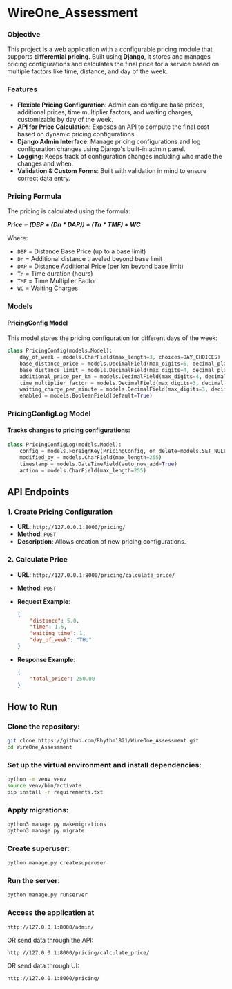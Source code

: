# WireOne_Assessment


### Objective

This project is a web application with a configurable pricing module that supports **differential pricing**. Built using **Django**, it stores and manages pricing configurations and calculates the final price for a service based on multiple factors like time, distance, and day of the week.

### Features

- **Flexible Pricing Configuration**: Admin can configure base prices, additional prices, time multiplier factors, and waiting charges, customizable by day of the week.
- **API for Price Calculation**: Exposes an API to compute the final cost based on dynamic pricing configurations.
- **Django Admin Interface**: Manage pricing configurations and log configuration changes using Django's built-in admin panel.
- **Logging**: Keeps track of configuration changes including who made the changes and when.
- **Validation & Custom Forms**: Built with validation in mind to ensure correct data entry.

### Pricing Formula

The pricing is calculated using the formula:

***Price = (DBP + (Dn * DAP)) + (Tn * TMF) + WC***

Where:
- `DBP` = Distance Base Price (up to a base limit)
- `Dn` = Additional distance traveled beyond base limit
- `DAP` = Distance Additional Price (per km beyond base limit)
- `Tn` = Time duration (hours)
- `TMF` = Time Multiplier Factor
- `WC` = Waiting Charges

### Models

#### PricingConfig Model
This model stores the pricing configuration for different days of the week:

```python
class PricingConfig(models.Model):
    day_of_week = models.CharField(max_length=3, choices=DAY_CHOICES)
    base_distance_price = models.DecimalField(max_digits=6, decimal_places=2)
    base_distance_limit = models.DecimalField(max_digits=4, decimal_places=1)
    additional_price_per_km = models.DecimalField(max_digits=4, decimal_places=2)
    time_multiplier_factor = models.DecimalField(max_digits=3, decimal_places=2)
    waiting_charge_per_minute = models.DecimalField(max_digits=3, decimal_places=2)
    enabled = models.BooleanField(default=True)
```

### PricingConfigLog Model
#### Tracks changes to pricing configurations:

```python
class PricingConfigLog(models.Model):
    config = models.ForeignKey(PricingConfig, on_delete=models.SET_NULL, null=True)
    modified_by = models.CharField(max_length=255)
    timestamp = models.DateTimeField(auto_now_add=True)
    action = models.CharField(max_length=255)
```

## API Endpoints

### 1. Create Pricing Configuration

- **URL**: `http://127.0.0.1:8000/pricing/`
- **Method**: `POST`
- **Description**: Allows creation of new pricing configurations.

### 2. Calculate Price

- **URL**: `http://127.0.0.1:8000/pricing/calculate_price/`
- **Method**: `POST`
- **Request Example**:

  ```json
  {
      "distance": 5.0,
      "time": 1.5,
      "waiting_time": 1,
      "day_of_week": "THU"
  }

- **Response Example**:

    ```json
    {
        "total_price": 250.00
    }
    ```

## How to Run
### Clone the repository:

```bash
git clone https://github.com/Rhythm1821/WireOne_Assessment.git
cd WireOne_Assessment
```

### Set up the virtual environment and install dependencies:

```bash
python -m venv venv
source venv/bin/activate
pip install -r requirements.txt
```


### Apply migrations:

```bash
python3 manage.py makemigrations
python3 manage.py migrate
```
### Create superuser:

```bash
python manage.py createsuperuser
```

### Run the server:

```bash
python manage.py runserver
```

### Access the application at 

```http://127.0.0.1:8000/admin/```

OR send data through the API:

```http://127.0.0.1:8000/pricing/calculate_price/```

OR send data through UI:

```http://127.0.0.1:8000/pricing/```
